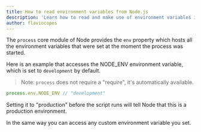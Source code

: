```yaml
---
title: How to read environment variables from Node.js
description: 'Learn how to read and make use of environment variables in a Node.js program'
author: flaviocopes
---
```


The `process` core module of Node provides the `env` property which hosts all the environment variables that were set at the moment the process was started.

Here is an example that accesses the NODE_ENV environment variable, which is set to `development` by default.

> Note: `process` does not require a "require", it's automatically available.

```js
process.env.NODE_ENV // "development"
```

Setting it to "production" before the script runs will tell Node that this is a production environment.

In the same way you can access any custom environment variable you set.

